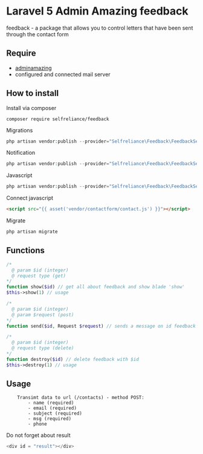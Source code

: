 # Laravel 5 Admin Amazing feedback
feedback - a package that allows you to control letters that have been sent through the contact form

## Require

- [adminamazing](https://github.com/selfrelianceme/adminamazing)
- configured and connected mail server

## How to install

Install via composer
```
composer require selfreliance/feedback
```

Migrations
```php
php artisan vendor:publish --provider="Selfreliance\Feedback\FeedbackServiceProvider" --tag="migrations" --force
```

Notification
```php
php artisan vendor:publish --provider="Selfreliance\Feedback\FeedbackServiceProvider" --tag="notification" --force
```

Javascript
```php
php artisan vendor:publish --provider="Selfreliance\Feedback\FeedbackServiceProvider" --tag="javascript" --force
```

Connect javascript
```html
<script src="{{ asset('vendor/contactform/contact.js') }}"></script>
```

Migrate
```php
php artisan migrate
```

## Functions

```php
/*
  @ param $id (integer)
  @ request type (get)
*/
function show($id) // get all about feedback and show blade 'show'
$this->show(1) // usage

/*
  @ param $id (integer)
  @ param $request (post)
*/
function send($id, Request $request) // sends a message on id feedback (email), transmit data: subject, message (required)

/*
  @ param $id (integer)
  @ request type (delete)
*/
function destroy($id) // delete feedback with $id
$this->destroy(1) // usage
```

## Usage

```
	Transimt data to url (/contacts) - method POST:
		- name (required)
		- email (required)
		- subject (required)
		- msg (required)
		- phone
```

Do not forget about result
```php 
<div id = "result"></div>
```
